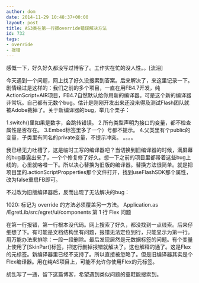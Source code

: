 ```yaml
---
author: dom
date: 2014-11-29 10:48:37+00:00
layout: post
title: AS3类在第一行报override错误解决方法
id: 732
tags:
- override
- 报错
---
```


感慨一下，好久好久都没写过博客了。工作实在忙的没人性。。[流泪]

今天遇到一个问题，网上找了好久没搜索到答案。后来解决了，来这里记录一下。剧情经过是这样的：我们之前的多个项目，一直在用FB4.7开发，纯ActionScript+AIR项目，FB4.7自然默认给你用新的编译器。可是这个新的编译器非常坑。自己都有无数个bug。估计是刚刚开发出来还没来得及测试Flash团队就被Adobe裁掉了。关于新编译器的bug，举几个栗子：

1.switch()里如果是数字，会跳转错误。
2.所有类型声明为接口的变量，都不检查属性是否存在。
3.Embed标签里多了一个）号都不提示。
4.父类里有个public的变量，子类里有同名的private变量，不提示冲突。
。。。。

我已经无力吐槽了，这是临时工写的编译器吧？当切换到旧编译器的时候，满屏幕的bug暴露出来了，一个个修复修了好久。想一下之前的项目里都带着这些bug上线的，心里就咯噔一下。所以决心替换为旧版的编译器。替换方法很简单。就是把项目里的.actionScriptPropperties那个文件打开，找到useFlashSDK那个属性，改为false重启FB即可。

不过改为旧版编译器后，反而出现了无法解决的bug：

1020: 标记为 override 的方法必须覆盖另一方法。	Application.as	/EgretLib/src/egret/ui/components	第 1 行	Flex 问题

在第一行报错，第一行根本没代码。网上搜索了好久，都没找到一点线索。后来仔细想了下。有可能是文档结构里有问题，报错无法定位到行，只能显示为第一行。用万能办法来排除：一段一段删除。最后发现居然是元数据标签的问题。有个变量上使用了[SkinPart]标签，把这行删掉报错就解决了。这也解释的通了。这是Flex的元标签。新编译器里已经不支持了。所以直接被忽略了。但是旧编译器其实是个Flex编译器。用在纯AS项目上，可能不允许你使用Flex的元标签。

胡乱写了一通，留下这篇博客，希望遇到类似问题的童鞋能搜索到。
